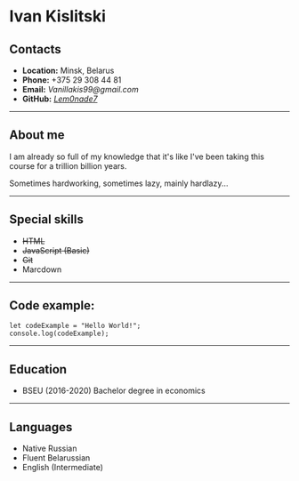 # Ivan Kislitski
## __Contacts__
* __Location:__ Minsk, Belarus
* __Phone:__ +375 29 308 44 81
* __Email:__ _Vanillakis99@gmail.com_
* __GitHub:__ [_Lem0nade7_](https://github.com/Lem0nade7)


___


## __About me__ 
I am already so full of my knowledge that it's like I've been taking this course for a trillion billion years. 

Sometimes hardworking, sometimes lazy, mainly hardlazy... 


___


## __Special skills__
* ~~HTML~~
* ~~JavaScript (Basic)~~
* ~~Git~~
* Marcdown


___


## __Code example:__

```
let codeExample = "Hello World!";
console.log(codeExample); 
```


___


## __Education__
* BSEU (2016-2020) Bachelor degree in economics


___


## __Languages__
* Native Russian
* Fluent Belarussian
* English (Intermediate)
